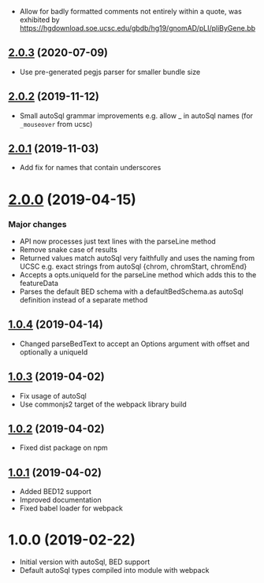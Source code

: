 - Allow for badly formatted comments not entirely within a quote, was exhibited by https://hgdownload.soe.ucsc.edu/gbdb/hg19/gnomAD/pLI/pliByGene.bb

## [2.0.3](https://github.com/GMOD/bed-js/compare/v2.0.2...v2.0.3) (2020-07-09)

- Use pre-generated pegjs parser for smaller bundle size

<a name="2.0.2"></a>

## [2.0.2](https://github.com/GMOD/bed-js/compare/v2.0.1...v2.0.2) (2019-11-12)

- Small autoSql grammar improvements e.g. allow \_ in autoSql names (for `_mouseover` from ucsc)

<a name="2.0.1"></a>

## [2.0.1](https://github.com/GMOD/bed-js/compare/v2.0.0...v2.0.1) (2019-11-03)

- Add fix for names that contain underscores

# [2.0.0](https://github.com/GMOD/bed-js/compare/v1.0.4...v2.0.0) (2019-04-15)

### Major changes

- API now processes just text lines with the parseLine method
- Remove snake case of results
- Returned values match autoSql very faithfully and uses the naming from UCSC e.g. exact strings from autoSql {chrom, chromStart, chromEnd}
- Accepts a opts.uniqueId for the parseLine method which adds this to the featureData
- Parses the default BED schema with a defaultBedSchema.as autoSql definition instead of a separate method

## [1.0.4](https://github.com/GMOD/bed-js/compare/v1.0.3...v1.0.4) (2019-04-14)

- Changed parseBedText to accept an Options argument with offset and optionally a uniqueId

## [1.0.3](https://github.com/GMOD/bed-js/compare/v1.0.2...v1.0.3) (2019-04-02)

- Fix usage of autoSql
- Use commonjs2 target of the webpack library build

## [1.0.2](https://github.com/GMOD/bed-js/compare/v1.0.1...v1.0.2) (2019-04-02)

- Fixed dist package on npm

## [1.0.1](https://github.com/GMOD/bed-js/compare/v1.0.0...v1.0.1) (2019-04-02)

- Added BED12 support
- Improved documentation
- Fixed babel loader for webpack

# 1.0.0 (2019-02-22)

- Initial version with autoSql, BED support
- Default autoSql types compiled into module with webpack

